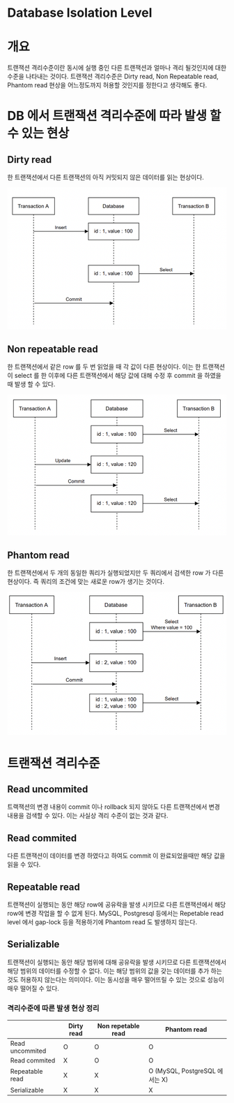 # Database Isolation Level

# 개요

트랜잭션 격리수준이란 동시에 실행 중인 다른 트랜잭션과 얼마나 격리 될것인지에 대한 수준을 나타내는 것이다. 트랜잭션 격리수준은 Dirty read, Non Repeatable read, Phantom read 현상을 어느정도까지 허용할 것인지를 정한다고 생각해도 좋다.

# DB 에서 트랜잭션 격리수준에 따라 발생 할 수 있는 현상

## Dirty read

한 트랜잭션에서 다른 트랜잭션의 아직 커밋되지 않은 데이터를 읽는 현상이다.

![transaction_isolation_level1.png](transaction-isolation-level-resource/transaction_isolation_level1.png)

## Non repeatable read

한 트랜잭션에서 같은 row 를 두 번 읽었을 때 각 값이 다른 현상이다. 이는 한 트랜잭션이 select 를 한 이후에 다른 트랜잭션에서 해당 값에 대해 수정 후 commit 을 하였을 때 발생 할 수 있다.

![transaction_isolation_level2.png](transaction-isolation-level-resource/transaction_isolation_level2.png)

## Phantom read

한 트랜잭션에서 두 개의 동일한 쿼리가 실행되었지만 두 쿼리에서 검색한 row 가 다른 현상이다. 즉 쿼리의 조건에 맞는 새로운 row가 생기는 것이다.

![transaction_isolation_level3.png](transaction-isolation-level-resource/transaction_isolation_level3.png)

# 트랜잭션 격리수준

## Read uncommited

트랙잭션의 변경 내용이 commit 이나 rollback 되지 않아도 다른 트랜잭션에서 변경 내용을 검색할 수 있다. 이는 사실상 격리 수준이 없는 것과 같다.

## Read commited

다른 트랜잭션이 데이터를 변경 하였다고 하여도 commit 이 완료되었을때만 해당 값을 읽을 수 있다.

## Repeatable read

트랜잭션이 실행되는 동안 해당 row에 공유락을 발생 시키므로 다른 트랜잭션에서 해당 row에 변경 작업을 할 수 없게 된다. MySQL, Postgresql 등에서는 Repetable read level 에서 gap-lock 등을 적용하기에 Phantom read 도 발생하지 않는다.

## Serializable

트랜잭션이 실행되는 동안 해당 범위에 대해 공유락을 발생 시키므로 다른 트랜잭션에서 해당 범위의 데이터를 수정할 수 없다. 이는 해당 범위의 값을 갖는 데이터를 추가 하는 것도 허용하지 않는다는 의미이다. 이는 동시성을 매우 떨어뜨릴 수 있는 것으로 성능이 매우 떨어질 수 있다.

### 격리수준에 따른 발생 현상 정리

|  | Dirty read | Non repetable read | Phantom read |
| --- | --- | --- | --- |
| Read uncommited | O | O | O |
| Read commited | X | O | O |
| Repeatable read | X | X | O (MySQL, PostgreSQL 에서는 X) |
| Serializable | X | X | X |